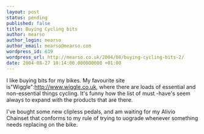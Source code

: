 ```yaml
---
layout: post
status: pending
published: false
title: Buying Cycling bits
author: mearso
author_login: mearso
author_email: mearso@mearso.com
wordpress_id: 619
wordpress_url: http://mearso.co.uk/2004/08/buying-cycling-bits-2/
date: 2004-08-27 10:14:00.000000000 +01:00
---
```

I like buying bits for my bikes. My favourite site is"Wiggle":http://www.wiggle.co.uk, where there are loads of essential and non-essential things cycling. It's funny how the list of must -have's seem always to expand with the products that are there.

I've bought some new clipless pedals, and am waiting for my Alivio Chainset that conforms to my rule of trying to uograde whenever something needs replacing on the bike.

